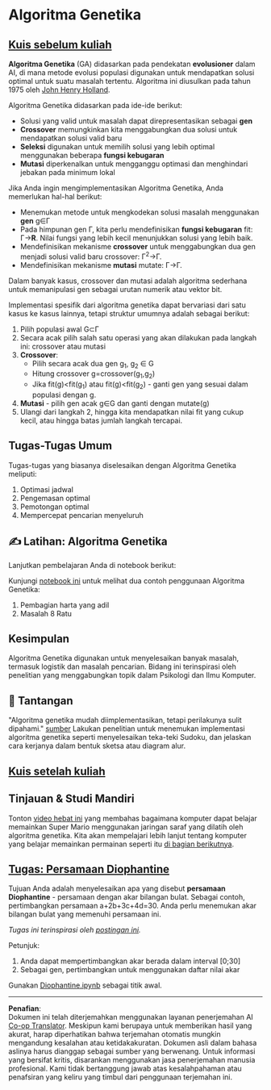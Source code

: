 <!--
CO_OP_TRANSLATOR_METADATA:
{
  "original_hash": "893aa368cb485da704b466a0f3775587",
  "translation_date": "2025-08-29T12:12:33+00:00",
  "source_file": "lessons/6-Other/21-GeneticAlgorithms/README.md",
  "language_code": "id"
}
-->
# Algoritma Genetika

## [Kuis sebelum kuliah](https://ff-quizzes.netlify.app/en/ai/quiz/41)

**Algoritma Genetika** (GA) didasarkan pada pendekatan **evolusioner** dalam AI, di mana metode evolusi populasi digunakan untuk mendapatkan solusi optimal untuk suatu masalah tertentu. Algoritma ini diusulkan pada tahun 1975 oleh [John Henry Holland](https://wikipedia.org/wiki/John_Henry_Holland).

Algoritma Genetika didasarkan pada ide-ide berikut:

* Solusi yang valid untuk masalah dapat direpresentasikan sebagai **gen**
* **Crossover** memungkinkan kita menggabungkan dua solusi untuk mendapatkan solusi valid baru
* **Seleksi** digunakan untuk memilih solusi yang lebih optimal menggunakan beberapa **fungsi kebugaran**
* **Mutasi** diperkenalkan untuk mengganggu optimasi dan menghindari jebakan pada minimum lokal

Jika Anda ingin mengimplementasikan Algoritma Genetika, Anda memerlukan hal-hal berikut:

* Menemukan metode untuk mengkodekan solusi masalah menggunakan **gen** g∈Γ
* Pada himpunan gen Γ, kita perlu mendefinisikan **fungsi kebugaran** fit: Γ→**R**. Nilai fungsi yang lebih kecil menunjukkan solusi yang lebih baik.
* Mendefinisikan mekanisme **crossover** untuk menggabungkan dua gen menjadi solusi valid baru crossover: Γ<sup>2</sup>→Γ.
* Mendefinisikan mekanisme **mutasi** mutate: Γ→Γ.

Dalam banyak kasus, crossover dan mutasi adalah algoritma sederhana untuk memanipulasi gen sebagai urutan numerik atau vektor bit.

Implementasi spesifik dari algoritma genetika dapat bervariasi dari satu kasus ke kasus lainnya, tetapi struktur umumnya adalah sebagai berikut:

1. Pilih populasi awal G⊂Γ
2. Secara acak pilih salah satu operasi yang akan dilakukan pada langkah ini: crossover atau mutasi
3. **Crossover**:
   * Pilih secara acak dua gen g<sub>1</sub>, g<sub>2</sub> ∈ G
   * Hitung crossover g=crossover(g<sub>1</sub>,g<sub>2</sub>)
   * Jika fit(g)<fit(g<sub>1</sub>) atau fit(g)<fit(g<sub>2</sub>) - ganti gen yang sesuai dalam populasi dengan g.
4. **Mutasi** - pilih gen acak g∈G dan ganti dengan mutate(g)
5. Ulangi dari langkah 2, hingga kita mendapatkan nilai fit yang cukup kecil, atau hingga batas jumlah langkah tercapai.

## Tugas-Tugas Umum

Tugas-tugas yang biasanya diselesaikan dengan Algoritma Genetika meliputi:

1. Optimasi jadwal
1. Pengemasan optimal
1. Pemotongan optimal
1. Mempercepat pencarian menyeluruh

## ✍️ Latihan: Algoritma Genetika

Lanjutkan pembelajaran Anda di notebook berikut:

Kunjungi [notebook ini](Genetic.ipynb) untuk melihat dua contoh penggunaan Algoritma Genetika:

1. Pembagian harta yang adil
1. Masalah 8 Ratu

## Kesimpulan

Algoritma Genetika digunakan untuk menyelesaikan banyak masalah, termasuk logistik dan masalah pencarian. Bidang ini terinspirasi oleh penelitian yang menggabungkan topik dalam Psikologi dan Ilmu Komputer.

## 🚀 Tantangan

"Algoritma genetika mudah diimplementasikan, tetapi perilakunya sulit dipahami." [sumber](https://wikipedia.org/wiki/Genetic_algorithm) Lakukan penelitian untuk menemukan implementasi algoritma genetika seperti menyelesaikan teka-teki Sudoku, dan jelaskan cara kerjanya dalam bentuk sketsa atau diagram alur.

## [Kuis setelah kuliah](https://ff-quizzes.netlify.app/en/ai/quiz/42)

## Tinjauan & Studi Mandiri

Tonton [video hebat ini](https://www.youtube.com/watch?v=qv6UVOQ0F44) yang membahas bagaimana komputer dapat belajar memainkan Super Mario menggunakan jaringan saraf yang dilatih oleh algoritma genetika. Kita akan mempelajari lebih lanjut tentang komputer yang belajar memainkan permainan seperti itu [di bagian berikutnya](../22-DeepRL/README.md).

## [Tugas: Persamaan Diophantine](Diophantine.ipynb)

Tujuan Anda adalah menyelesaikan apa yang disebut **persamaan Diophantine** - persamaan dengan akar bilangan bulat. Sebagai contoh, pertimbangkan persamaan a+2b+3c+4d=30. Anda perlu menemukan akar bilangan bulat yang memenuhi persamaan ini.

*Tugas ini terinspirasi oleh [postingan ini](https://habr.com/post/128704/).*

Petunjuk:

1. Anda dapat mempertimbangkan akar berada dalam interval [0;30]
1. Sebagai gen, pertimbangkan untuk menggunakan daftar nilai akar

Gunakan [Diophantine.ipynb](Diophantine.ipynb) sebagai titik awal.

---

**Penafian**:  
Dokumen ini telah diterjemahkan menggunakan layanan penerjemahan AI [Co-op Translator](https://github.com/Azure/co-op-translator). Meskipun kami berupaya untuk memberikan hasil yang akurat, harap diperhatikan bahwa terjemahan otomatis mungkin mengandung kesalahan atau ketidakakuratan. Dokumen asli dalam bahasa aslinya harus dianggap sebagai sumber yang berwenang. Untuk informasi yang bersifat kritis, disarankan menggunakan jasa penerjemahan manusia profesional. Kami tidak bertanggung jawab atas kesalahpahaman atau penafsiran yang keliru yang timbul dari penggunaan terjemahan ini.